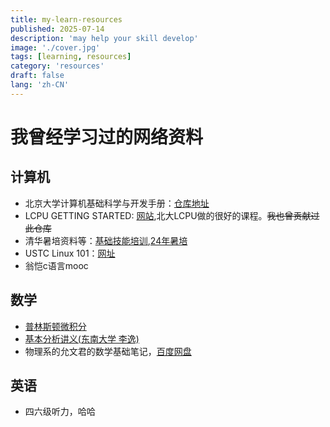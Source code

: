 ```yaml
---
title: my-learn-resources
published: 2025-07-14
description: 'may help your skill develop'
image: './cover.jpg'
tags: [learning, resources]
category: 'resources'
draft: false 
lang: 'zh-CN'
---
```


# 我曾经学习过的网络资料

## 计算机

- 北京大学计算机基础科学与开发手册：[仓库地址](https://github.com/ZangXuanyi/getting-started-handout)
- LCPU GETTING STARTED: [网站](https://missing.lcpu.dev),北大LCPU做的很好的课程。~~我也曾贡献过此仓库~~
- 清华暑培资料等：[基础技能培训](https://docs.net9.org/),[24年暑培](https://summer24.net9.org/)
- USTC Linux 101：[网址](https://101.lug.ustc.edu.cn/)
- 翁恺c语言mooc

## 数学

- [普林斯顿微积分](https://github.com/stonycat/some-books-and-note) 
- [基本分析讲义(东南大学 李逸)](https://math.seu.edu.cn/_upload/article/files/c2/4d/82649ffb4368a52ca63e1992f361/0263befd-d1b7-4285-8237-2b559e8f9f48.pdf)
- 物理系的允文君的数学基础笔记，[百度网盘](https://pan.baidu.com/s/5By4TG8MUnRW4dfX5zj3OcQ?)

## 英语

- 四六级听力，哈哈
